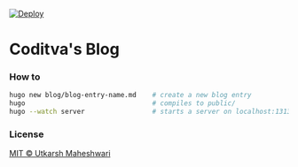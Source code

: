 [![Deploy](https://github.com/coditva/blog/actions/workflows/deploy.yml/badge.svg)](https://github.com/coditva/blog/actions/workflows/deploy.yml)

# Coditva's Blog

### How to
```bash
hugo new blog/blog-entry-name.md    # create a new blog entry
hugo                                # compiles to public/
hugo --watch server                 # starts a server on localhost:1313
```

### License
[MIT &copy; Utkarsh Maheshwari](https://github.com/coditva/blog/blob/master/LICENSE)
